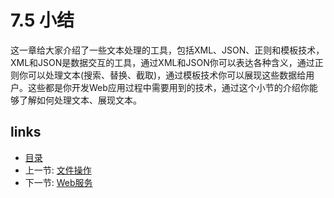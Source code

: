 # 7.5 小结
这一章给大家介绍了一些文本处理的工具，包括XML、JSON、正则和模板技术，XML和JSON是数据交互的工具，通过XML和JSON你可以表达各种含义，通过正则你可以处理文本(搜索、替换、截取)，通过模板技术你可以展现这些数据给用户。这些都是你开发Web应用过程中需要用到的技术，通过这个小节的介绍你能够了解如何处理文本、展现文本。

## links
   * [目录](<preface.md>)
   * 上一节: [文件操作](<7.5.md>)
   * 下一节: [Web服务](<8.md>)
